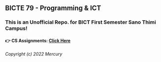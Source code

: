## BICTE 79 - Programming & ICT

### This is an Unofficial Repo. for BICT First Semester Sano Thimi Campus!


#### 👉  CS Assignments: [Click Here](/Markdown%20Assignment)


###### Copyright (c) 2022 Mercury